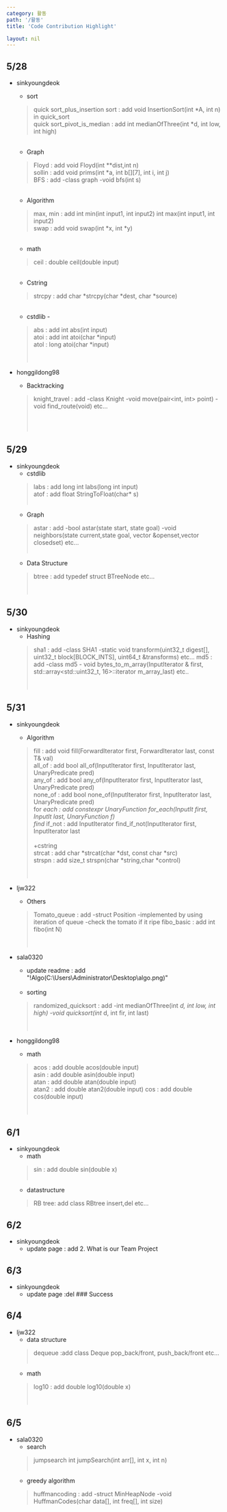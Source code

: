 ```yaml
---
category: 활동
path: '/활동'
title: 'Code Contribution Highlight'

layout: nil
---
```



5/28
---
* sinkyoungdeok  <br>
  + sort <br>
  > quick sort_plus_insertion sort : add void InsertionSort(int *A, int n) in quick_sort<br>
  > quick sort_pivot_is_median : add int medianOfThree(int *d, int low, int high)<br>
  <br>
  
  + Graph <br>
  > Floyd : add void Floyd(int **dist,int n) <br>
  > sollin : add void prims(int *a, int b[][7], int i, int j)<br>
  > BFS : add -class graph -void bfs(int s)<br>
  <br>
  
  + Algorithm <br>
  > max, min : add int min(int input1, int input2) int max(int input1, int input2)<br>
  > swap : add void swap(int *x, int *y)<br>
  <br>
  
  + math<br>
  > ceil : double ceil(double input)  <br>
  <br>
  
  + Cstring<br>
  > strcpy : add char *strcpy(char *dest, char *source) <br>
  <br>
  
  + cstdlib -<br>
  > abs : add int abs(int input)<br>
  > atoi : add int atoi(char *input)<br>
  > atol : long atoi(char *input)<br>
  <br><br>
  
* honggildong98 <br>
  + Backtracking<br>
  > knight_travel : add -class Knight -void move(pair<int, int> point) -void find_route(void) etc...<br><br><br><br>

5/29
---
* sinkyoungdeok <br>
  + cstdlib<br>
  > labs : add long int labs(long int input) <br>
  > atof : add float StringToFloat(char* s)  <br><br>
  + Graph<br>
  > astar : add -bool astar(state start, state goal) -void neighbors(state current,state goal, vector<state> &openset,vector<state> closedset) etc... <br><br>
  + Data Structure<br>
  > btree : add typedef struct BTreeNode etc...  <br><br><br>

5/30
---
* sinkyoungdeok <br>
  + Hashing<br>
  > sha1 : add -class SHA1 -static void transform(uint32_t digest[], uint32_t block[BLOCK_INTS], uint64_t &transforms) etc...
  > md5 : add -class md5 - void bytes_to_m_array(InputIterator & first, std::array<std::uint32_t, 16>::iterator m_array_last) etc..<br><br><br>

5/31
---
* sinkyoungdeok <br>
  + Algorithm<br>
  > fill : add void fill(ForwardIterator first, ForwardIterator last, const T& val) <br>
  > all_of : add  bool all_of(InputIterator first, InputIterator last, UnaryPredicate pred) <br>
  > any_of : add  bool any_of(InputIterator first, InputIterator last, UnaryPredicate pred) <br>
  >none_of : add bool none_of(InputIterator first, InputIterator last, UnaryPredicate pred) <br>
  > for _each : add constexpr UnaryFunction for_each(InputIt first, InputIt last, UnaryFunction f) <br>
  >find_ if_not : add InputIterator find_if_not(InputIterator first, InputIterator last <br><br>
  +cstring<br>
  > strcat : add char *strcat(char *dst, const char *src)  <br>
  > strspn : add size_t strspn(char *string,char *control) <br><br><br>

* ljw322 <br>
  + Others<br>
  > Tomato_queue : add -struct Position -implemented by using iteration of queue -check the tomato if it ripe
  > fibo_basic : add int fibo(int N) <br><br><br>

* sala0320 <br>
  + update readme : add  "!Algo(C:\Users\Administrator\Desktop\algo.png)" <br><br>
  + sorting<br>
  > randomized_quicksort : add -int medianOfThree(int *d, int low, int high) -void quicksort(int* d, int fir, int last) <br><br><br>

* honggildong98 <br>
  + math <br>
  > acos : add double acos(double input)<br>
  > asin : add double asin(double input)<br>
  > atan : add double atan(double input)<br>
  > atan2 : add  double atan2(double input)
  > cos : add  double cos(double input)<br><br><br>
  
6/1
---
* sinkyoungdeok <br>
  + math<br>
  > sin  : add double sin(double x) <br><br>
  + datastructure<br>
  > RB tree: add class RBtree insert,del etc... <br>

6/2
---
* sinkyoungdeok <br>
  + update page : add 2. What is our Team Project <br>

6/3
---
* sinkyoungdeok <br>
  + update page :del ### Success <br>

6/4
---
* ljw322 <br>
  + data structure<br>
  > dequeue :add class Deque pop_back/front, push_back/front etc...  <br><br>
  + math<br>
  > log10 : add double log10(double x) <br><br><br>

6/5
---
* sala0320 <br>
  + search<br>
  > jumpsearch int jumpSearch(int arr[], int x, int n)  <br><br>
  + greedy algorithm<br> 
  > huffmancoding : add -struct MinHeapNode -void HuffmanCodes(char data[], int freq[], int size)  <br>
